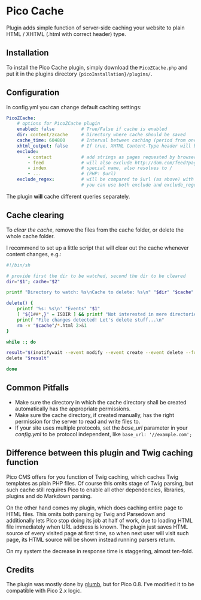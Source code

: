 # Pico Cache

Plugin adds simple function of server-side caching your website to plain HTML / XHTML (.html with correct header) type.

## Installation

To install the Pico Cache plugin, simply download the `PicoZCache.php` and put it in the plugins directory
`{picoInstallation}/plugins/`.

## Configuration
 
In config.yml you can change default caching settings:
```yaml
PicoZCache:
    # options for PicoZCache plugin
    enabled: false          # True/False if cache is enabled
    dir: content/zcache     # Directory where cache should be saved
    cache_time: 604800      # Interval between caching (period from one to second cache) in seconds, here is 7 days = 60 * 60 * 24 * 7.
    xhtml_output: false     # If true, XHTML Content-Type header will be sent when loading cache page
    exclude:
        - contact           # add strings as pages requested by browser, but without queries etc.
        - feed              # will also exclude http://dom.com/feed?page=3 etc.
        - index             # special name, also resolves to /
        - ...               # (PHP: $url)
    exclude_regex:          # will be compared to $url (as above) with preg_match()
                            # you can use both exclude and exclude_regex, but exclude will be evaluated first.
```

The plugin __will__ cache different queries separately.

## Cache clearing

To *clear the cache*, remove the files from the cache folder, or delete the whole cache folder.

I recommend to set up a little script that will clear out the cache whenever content changes, e.g.:

~~~ sh
#!/bin/sh

# provide first the dir to be watched, second the dir to be cleared
dir="$1"; cache="$2"

printf "Directory to watch: %s\nCache to delete: %s\n" "$dir" "$cache"

delete() {
	printf '%s: %s\n' "Events" "$1"
	[ "${1##*,}" = ISDIR ] && printf "Not interested in mere directories.\n" && return
	printf "File changes detected! Let's delete stuff...\n"
	rm -v "$cache"/*.html 2>&1
}

while :; do

result="$(inotifywait --event modify --event create --event delete --format '%e' "$dir")"
delete "$result"

done
~~~

## Common Pitfalls

+ Make sure the directory in which the cache directory shall be created automatically has the appropriate permissions.
+ Make sure the cache directory, if created manually, has the right permission for the server to read and write files to.
+ If your site uses multiple protocols, set the *base_url* parameter in your *config.yml* to be protocol independent, like `base_url: '//example.com';`

## Difference between this plugin and Twig caching function

Pico CMS offers for you function of Twig caching, which caches Twig templates as plain PHP files. Of course this omits stage of Twig parsing, but such cache still requires Pico to enable all other dependencies, libraries, plugins and do Markdown parsing.

On the other hand comes my plugin, which does caching entire page to HTML files. This omits both parsing by Twig and Parsedown and additionally lets Pico stop doing its job at half of work, due to loading HTML file immediately when URL address is known. The plugin just saves HTML source of every visited page at first time, so when next user will visit such page, its HTML source will be shown instead running parsers return.

On my system the decrease in response time is staggering, almost ten-fold.

## Credits

The plugin was mostly done by [glumb](https://github.com/glumb/pico_cache), but for Pico 0.8. I've modified it to be compatible with Pico 2.x logic.
